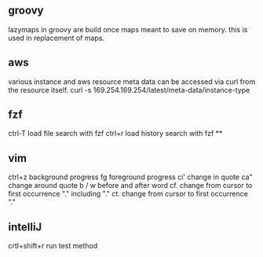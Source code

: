 
## groovy

lazymaps in groovy are build once maps meant to save on memory. this is used in replacement of maps.

## aws

various instance and aws resource meta data can be accessed via curl from the resource itself.
curl -s 169.254.169.254/latest/meta-data/instance-type

## fzf

ctrl-T          load file search with fzf
ctrl+r          load history search with fzf
**

## vim

ctrl+z          background progress
fg              foreground progress
ci'             change in quote
ca"             change around quote
b / w           before and after word
cf.             change from cursor to first occurrence "." including "."
ct.             change from cursor to first occurrence "."

## intelliJ

crtl+shift+r    run test method
